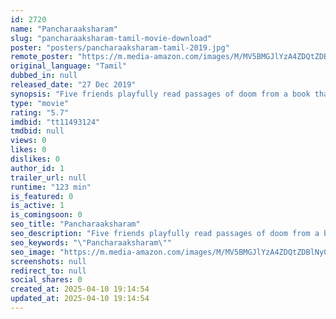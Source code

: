 ```yaml
---
id: 2720
name: "Pancharaaksharam"
slug: "pancharaaksharam-tamil-movie-download"
poster: "posters/pancharaaksharam-tamil-2019.jpg"
remote_poster: "https://m.media-amazon.com/images/M/MV5BMGJlYzA4ZDQtZDBlNy00ZTdhLWJiNmItYWM2ZDM4ZDRlZGE3XkEyXkFqcGc@._V1_SX300.jpg"
original_language: "Tamil"
dubbed_in: null
released_date: "27 Dec 2019"
synopsis: "Five friends playfully read passages of doom from a book that can predict an individual's future. Can they overcome the tragedies that fate has in store for them and rewrite their destinies?"
type: "movie"
rating: "5.7"
imdbid: "tt11493124"
tmdbid: null
views: 0
likes: 0
dislikes: 0
author_id: 1
trailer_url: null
runtime: "123 min"
is_featured: 0
is_active: 1
is_comingsoon: 0
seo_title: "Pancharaaksharam"
seo_description: "Five friends playfully read passages of doom from a book that can predict an individual's future. Can they overcome the tragedies that fate has in store for them and rewrite their destinies?"
seo_keywords: "\"Pancharaaksharam\""
seo_image: "https://m.media-amazon.com/images/M/MV5BMGJlYzA4ZDQtZDBlNy00ZTdhLWJiNmItYWM2ZDM4ZDRlZGE3XkEyXkFqcGc@._V1_SX300.jpg"
screenshots: null
redirect_to: null
social_shares: 0
created_at: 2025-04-10 19:14:54
updated_at: 2025-04-10 19:14:54
---
```


